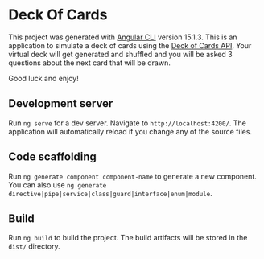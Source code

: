 # Deck Of Cards

This project was generated with [Angular CLI](https://github.com/angular/angular-cli) version 15.1.3.
This is an application to simulate a deck of cards using the [Deck of Cards API](https://www.deckofcardsapi.com/).
Your virtual deck will get generated and shuffled and you will be asked 3 questions about the next card that will be drawn. 

Good luck and enjoy!

## Development server

Run `ng serve` for a dev server. Navigate to `http://localhost:4200/`. The application will automatically reload if you change any of the source files.

## Code scaffolding

Run `ng generate component component-name` to generate a new component. You can also use `ng generate directive|pipe|service|class|guard|interface|enum|module`.

## Build

Run `ng build` to build the project. The build artifacts will be stored in the `dist/` directory.